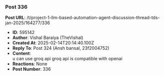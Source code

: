 ### Post 336
**Post URL**: /t/project-1-llm-based-automation-agent-discussion-thread-tds-jan-2025/164277/336
- **ID**: 595142
- **Author**: Vishal Baraiya (TheVishal)
- **Created At**: 2025-02-14T20:14:40.100Z
- **Reply To**: Post 324 (Ansh bansal, 23f2004752)
- **Content**:  
  u can use groq api groq api is compatible with openai
- **Reactions**: None
- **Post Number**: 336

